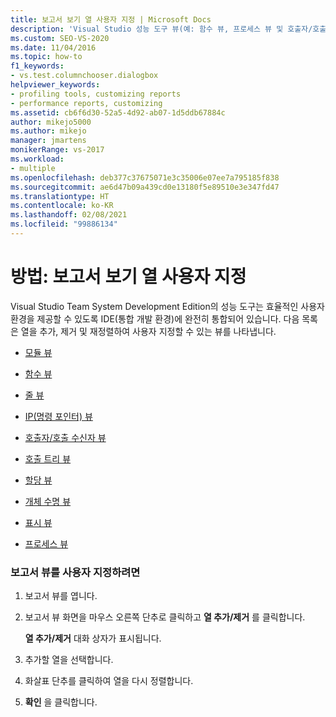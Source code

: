```yaml
---
title: 보고서 보기 열 사용자 지정 | Microsoft Docs
description: 'Visual Studio 성능 도구 뷰(예: 함수 뷰, 프로세스 뷰 및 호출자/호출 수신자 뷰)에서 열을 추가, 제거, 다시 정렬할 수 있습니다.'
ms.custom: SEO-VS-2020
ms.date: 11/04/2016
ms.topic: how-to
f1_keywords:
- vs.test.columnchooser.dialogbox
helpviewer_keywords:
- profiling tools, customizing reports
- performance reports, customizing
ms.assetid: cb6f6d30-52a5-4d92-ab07-1d5ddb67884c
author: mikejo5000
ms.author: mikejo
manager: jmartens
monikerRange: vs-2017
ms.workload:
- multiple
ms.openlocfilehash: deb377c37675071e3c35006e07ee7a795185f838
ms.sourcegitcommit: ae6d47b09a439cd0e13180f5e89510e3e347fd47
ms.translationtype: HT
ms.contentlocale: ko-KR
ms.lasthandoff: 02/08/2021
ms.locfileid: "99886134"
---
```

# <a name="how-to-customize-report-view-columns"></a>방법: 보고서 보기 열 사용자 지정
Visual Studio Team System Development Edition의 성능 도구는 효율적인 사용자 환경을 제공할 수 있도록 IDE(통합 개발 환경)에 완전히 통합되어 있습니다. 다음 목록은 열을 추가, 제거 및 재정렬하여 사용자 지정할 수 있는 뷰를 나타냅니다.

- [모듈 뷰](../profiling/modules-view.md)

- [함수 뷰](../profiling/functions-view.md)

- [줄 뷰](../profiling/lines-view.md)

- [IP(명령 포인터) 뷰](../profiling/instruction-pointers-ips-view.md)

- [호출자/호출 수신자 뷰](../profiling/caller-callee-view.md)

- [호출 트리 뷰](../profiling/call-tree-view.md)

- [할당 뷰](../profiling/dotnet-memory-allocations-view.md)

- [개체 수명 뷰](../profiling/object-lifetime-view.md)

- [표시 뷰](../profiling/marks-view.md)

- [프로세스 뷰](../profiling/process-view.md)

### <a name="to-customize-a-report-view"></a>보고서 뷰를 사용자 지정하려면

1. 보고서 뷰를 엽니다.

2. 보고서 뷰 화면을 마우스 오른쪽 단추로 클릭하고 **열 추가/제거** 를 클릭합니다.

     **열 추가/제거** 대화 상자가 표시됩니다.

3. 추가할 열을 선택합니다.

4. 화살표 단추를 클릭하여 열을 다시 정렬합니다.

5. **확인** 을 클릭합니다.
